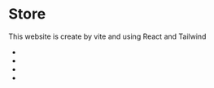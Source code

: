 <h1>Store</h1>
<p>This website is create by vite and using React and Tailwind</p>
<ul>
  <li></li>
  <li></li>
  <li></li>
  <li></li>
</ul>